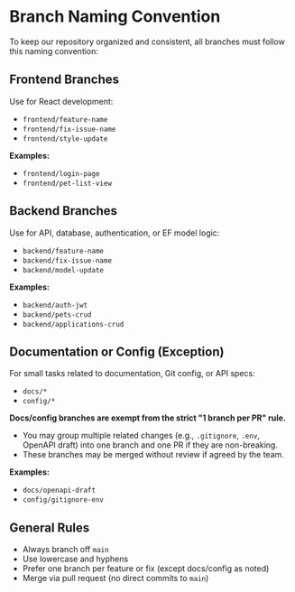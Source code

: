 # Branch Naming Convention

To keep our repository organized and consistent, all branches must follow this naming convention:

## Frontend Branches

Use for React development:

- `frontend/feature-name`
- `frontend/fix-issue-name`
- `frontend/style-update`

**Examples:**

- `frontend/login-page`
- `frontend/pet-list-view`

## Backend Branches

Use for API, database, authentication, or EF model logic:

- `backend/feature-name`
- `backend/fix-issue-name`
- `backend/model-update`

**Examples:**

- `backend/auth-jwt`
- `backend/pets-crud`
- `backend/applications-crud`

## Documentation or Config (Exception)

For small tasks related to documentation, Git config, or API specs:

- `docs/*`
- `config/*`

**Docs/config branches are exempt from the strict "1 branch per PR" rule.**

- You may group multiple related changes (e.g., `.gitignore`, `.env`, OpenAPI draft) into one branch and one PR if they are non-breaking.
- These branches may be merged without review if agreed by the team.

**Examples:**

- `docs/openapi-draft`
- `config/gitignore-env`

## General Rules

- Always branch off `main`
- Use lowercase and hyphens
- Prefer one branch per feature or fix (except docs/config as noted)
- Merge via pull request (no direct commits to `main`)
